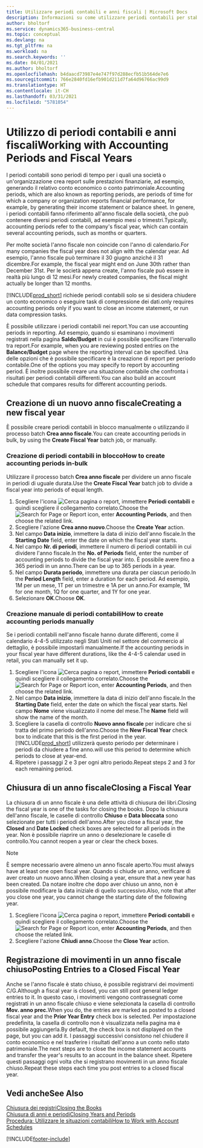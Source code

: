 ```yaml
---
title: Utilizzare periodi contabili e anni fiscali | Microsoft Docs
description: Informazioni su come utilizzare periodi contabili per stabilire quando la società genera report sulle prestazioni finanziarie.
author: bholtorf
ms.service: dynamics365-business-central
ms.topic: conceptual
ms.devlang: na
ms.tgt_pltfrm: na
ms.workload: na
ms.search.keywords: ''
ms.date: 04/01/2021
ms.author: bholtorf
ms.openlocfilehash: b4daacd73987e4e747f97d288ecfb51b564de7e6
ms.sourcegitcommit: 766e2840fd16efb901d211d7fa64d96766ac99d9
ms.translationtype: HT
ms.contentlocale: it-CH
ms.lasthandoff: 03/31/2021
ms.locfileid: "5781054"
---
```

# <a name="working-with-accounting-periods-and-fiscal-years"></a><span data-ttu-id="53e62-103">Utilizzo di periodi contabili e anni fiscali</span><span class="sxs-lookup"><span data-stu-id="53e62-103">Working with Accounting Periods and Fiscal Years</span></span>

<span data-ttu-id="53e62-104">I periodi contabili sono periodi di tempo per i quali una società o un'organizzazione crea report sulle prestazioni finanziarie, ad esempio, generando il relativo conto economico o conto patrimoniale.</span><span class="sxs-lookup"><span data-stu-id="53e62-104">Accounting periods, which are also known as reporting periods, are periods of time for which a company or organization reports financial performance, for example, by generating their income statement or balance sheet.</span></span> <span data-ttu-id="53e62-105">In genere, i periodi contabili fanno riferimento all'anno fiscale della società, che può contenere diversi periodi contabili, ad esempio mesi o trimestri.</span><span class="sxs-lookup"><span data-stu-id="53e62-105">Typically, accounting periods refer to the company's fiscal year, which can contain several accounting periods, such as months or quarters.</span></span>

<span data-ttu-id="53e62-106">Per molte società l'anno fiscale non coincide con l'anno di calendario.</span><span class="sxs-lookup"><span data-stu-id="53e62-106">For many companies the fiscal year does not align with the calendar year.</span></span> <span data-ttu-id="53e62-107">Ad esempio, l'anno fiscale può terminare il 30 giugno anziché il 31 dicembre.</span><span class="sxs-lookup"><span data-stu-id="53e62-107">For example, the fiscal year might end on June 30th rather than December 31st.</span></span> <span data-ttu-id="53e62-108">Per le società appena create, l'anno fiscale può essere in realtà più lungo di 12 mesi.</span><span class="sxs-lookup"><span data-stu-id="53e62-108">For newly created companies, the fiscal might actually be longer than 12 months.</span></span>  

[!INCLUDE[prod_short](includes/prod_short.md)] <span data-ttu-id="53e62-109">richiede periodi contabili solo se si desidera chiudere un conto economico o eseguire task di compressione dei dati.</span><span class="sxs-lookup"><span data-stu-id="53e62-109">only requires accounting periods only if you want to close an income statement, or run data compression tasks.</span></span> 

<span data-ttu-id="53e62-110">È possibile utilizzare i periodi contabili nei report.</span><span class="sxs-lookup"><span data-stu-id="53e62-110">You can use accounting periods in reporting.</span></span> <span data-ttu-id="53e62-111">Ad esempio, quando si esaminano i movimenti registrati nella pagina **Saldo/Budget** in cui è possibile specificare l'intervallo tra report.</span><span class="sxs-lookup"><span data-stu-id="53e62-111">For example, when you are reviewing posted entries on the **Balance/Budget** page where the reporting interval can be specified.</span></span> <span data-ttu-id="53e62-112">Una delle opzioni che è possibile specificare è la creazione di report per periodo contabile.</span><span class="sxs-lookup"><span data-stu-id="53e62-112">One of the options you may specify to report by accounting period.</span></span> <span data-ttu-id="53e62-113">È inoltre possibile creare una situazione contabile che confronta i risultati per periodi contabili differenti.</span><span class="sxs-lookup"><span data-stu-id="53e62-113">You can also build an account schedule that compares results for different accounting periods.</span></span>

## <a name="creating-a-new-fiscal-year"></a><span data-ttu-id="53e62-114">Creazione di un nuovo anno fiscale</span><span class="sxs-lookup"><span data-stu-id="53e62-114">Creating a new fiscal year</span></span>

<span data-ttu-id="53e62-115">È possibile creare periodi contabili in blocco manualmente o utilizzando il processo batch **Crea anno fiscale**.</span><span class="sxs-lookup"><span data-stu-id="53e62-115">You can create accounting periods in bulk, by using the **Create Fiscal Year** batch job, or manually.</span></span>

### <a name="how-to-create-accounting-periods-in-bulk"></a><span data-ttu-id="53e62-116">Creazione di periodi contabili in blocco</span><span class="sxs-lookup"><span data-stu-id="53e62-116">How to create accounting periods in-bulk</span></span>

<span data-ttu-id="53e62-117">Utilizzare il processo batch **Crea anno fiscale** per dividere un anno fiscale in periodi di uguale durata.</span><span class="sxs-lookup"><span data-stu-id="53e62-117">Use the **Create Fiscal Year** batch job to divide a fiscal year into periods of equal length.</span></span>  

1. <span data-ttu-id="53e62-118">Scegliere l'icona ![Cerca pagina o report](media/ui-search/search_small.png "Icona Cerca pagina o report"), immettere **Periodi contabili** e quindi scegliere il collegamento correlato.</span><span class="sxs-lookup"><span data-stu-id="53e62-118">Choose the ![Search for Page or Report](media/ui-search/search_small.png "Search for Page or Report icon") icon, enter **Accounting Periods**, and then choose the related link.</span></span>  
2. <span data-ttu-id="53e62-119">Scegliere l'azione **Crea anno nuovo**.</span><span class="sxs-lookup"><span data-stu-id="53e62-119">Choose the **Create Year** action.</span></span>  <!--What about the Scheduling option? Should we mention that? There's also the Report Output Type field...-->
3. <span data-ttu-id="53e62-120">Nel campo **Data inizio**, immettere la data di inizio dell'anno fiscale.</span><span class="sxs-lookup"><span data-stu-id="53e62-120">In the **Starting Date** field, enter the date on which the fiscal year starts.</span></span>  
4. <span data-ttu-id="53e62-121">Nel campo **Nr. di periodi**, immettere il numero di periodi contabili in cui dividere l'anno fiscale.</span><span class="sxs-lookup"><span data-stu-id="53e62-121">In the **No. of Periods** field, enter the number of accounting periods to divide the fiscal year into.</span></span> <span data-ttu-id="53e62-122">È possibile avere fino a 365 periodi in un anno.</span><span class="sxs-lookup"><span data-stu-id="53e62-122">There can be up to 365 periods in a year.</span></span>  
5. <span data-ttu-id="53e62-123">Nel campo **Durata periodo**, immettere una durata per ciascun periodo.</span><span class="sxs-lookup"><span data-stu-id="53e62-123">In the **Period Length** field, enter a duration for each period.</span></span> <span data-ttu-id="53e62-124">Ad esempio, 1M per un mese, 1T per un trimestre e 1A per un anno.</span><span class="sxs-lookup"><span data-stu-id="53e62-124">For example, 1M for one month, 1Q for one quarter, and 1Y for one year.</span></span>  
6. <span data-ttu-id="53e62-125">Selezionare **OK**.</span><span class="sxs-lookup"><span data-stu-id="53e62-125">Choose **OK**.</span></span>  

### <a name="how-to-create-accounting-periods-manually"></a><span data-ttu-id="53e62-126">Creazione manuale di periodi contabili</span><span class="sxs-lookup"><span data-stu-id="53e62-126">How to create accounting periods manually</span></span>

<span data-ttu-id="53e62-127">Se i periodi contabili nell'anno fiscale hanno durate differenti, come il calendario 4-4-5 utilizzato negli Stati Uniti nel settore del commercio al dettaglio, è possibile impostarli manualmente.</span><span class="sxs-lookup"><span data-stu-id="53e62-127">If the accounting periods in your fiscal year have different durations, like the 4-4-5 calendar used in retail, you can manually set it up.</span></span>  
  
1. <span data-ttu-id="53e62-128">Scegliere l'icona ![Cerca pagina o report](media/ui-search/search_small.png "Icona Cerca pagina o report"), immettere **Periodi contabili** e quindi scegliere il collegamento correlato.</span><span class="sxs-lookup"><span data-stu-id="53e62-128">Choose the ![Search for Page or Report](media/ui-search/search_small.png "Search for Page or Report icon") icon, enter **Accounting Periods**, and then choose the related link.</span></span>  
2. <span data-ttu-id="53e62-129">Nel campo **Data inizio**, immettere la data di inizio dell'anno fiscale.</span><span class="sxs-lookup"><span data-stu-id="53e62-129">In the **Starting Date** field, enter the date on which the fiscal year starts.</span></span> <span data-ttu-id="53e62-130">Nel campo **Nome** viene visualizzato il nome del mese.</span><span class="sxs-lookup"><span data-stu-id="53e62-130">The **Name** field will show the name of the month.</span></span>  
3. <span data-ttu-id="53e62-131">Scegliere la casella di controllo **Nuovo anno fiscale** per indicare che si tratta del primo periodo dell'anno.</span><span class="sxs-lookup"><span data-stu-id="53e62-131">Choose the **New Fiscal Year** check box to indicate that this is the first period in the year.</span></span> [!INCLUDE[prod_short](includes/prod_short.md)] <span data-ttu-id="53e62-132">utilizzerà questo periodo per determinare i periodi da chiudere a fine anno.</span><span class="sxs-lookup"><span data-stu-id="53e62-132">will use this period to determine which periods to close at year-end.</span></span>
4. <span data-ttu-id="53e62-133">Ripetere i passaggi 2 e 3 per ogni altro periodo.</span><span class="sxs-lookup"><span data-stu-id="53e62-133">Repeat steps 2 and 3 for each remaining period.</span></span>  

## <a name="closing-a-fiscal-year"></a><span data-ttu-id="53e62-134">Chiusura di un anno fiscale</span><span class="sxs-lookup"><span data-stu-id="53e62-134">Closing a Fiscal Year</span></span>

<span data-ttu-id="53e62-135">La chiusura di un anno fiscale è una delle attività di chiusura dei libri.</span><span class="sxs-lookup"><span data-stu-id="53e62-135">Closing the fiscal year is one of the tasks for closing the books.</span></span> <span data-ttu-id="53e62-136">Dopo la chiusura dell'anno fiscale, le caselle di controllo **Chiuso** e **Data bloccata** sono selezionate per tutti i periodi dell'anno.</span><span class="sxs-lookup"><span data-stu-id="53e62-136">After you close a fiscal year, the **Closed** and **Date Locked** check boxes are selected for all periods in the year.</span></span> <span data-ttu-id="53e62-137">Non è possibile riaprire un anno o deselezionare le caselle di controllo.</span><span class="sxs-lookup"><span data-stu-id="53e62-137">You cannot reopen a year or clear the check boxes.</span></span>

> [!NOTE]  
> <span data-ttu-id="53e62-138">È sempre necessario avere almeno un anno fiscale aperto.</span><span class="sxs-lookup"><span data-stu-id="53e62-138">You must always have at least one open fiscal year.</span></span> <span data-ttu-id="53e62-139">Quando si chiude un anno, verificare di aver creato un nuovo anno.</span><span class="sxs-lookup"><span data-stu-id="53e62-139">When closing a year, ensure that a new year has been created.</span></span> <span data-ttu-id="53e62-140">Da notare inoltre che dopo aver chiuso un anno, non è possibile modificare la data iniziale di quello successivo.</span><span class="sxs-lookup"><span data-stu-id="53e62-140">Also, note that after you close one year, you cannot change the starting date of the following year.</span></span>

1. <span data-ttu-id="53e62-141">Scegliere l'icona ![Cerca pagina o report](media/ui-search/search_small.png "Icona Cerca pagina o report"), immettere **Periodi contabili** e quindi scegliere il collegamento correlato.</span><span class="sxs-lookup"><span data-stu-id="53e62-141">Choose the ![Search for Page or Report](media/ui-search/search_small.png "Search for Page or Report icon") icon, enter **Accounting Periods**, and then choose the related link.</span></span>  
2. <span data-ttu-id="53e62-142">Scegliere l'azione **Chiudi anno**.</span><span class="sxs-lookup"><span data-stu-id="53e62-142">Choose the **Close Year** action.</span></span>  

## <a name="posting-entries-to-a-closed-fiscal-year"></a><span data-ttu-id="53e62-143">Registrazione di movimenti in un anno fiscale chiuso</span><span class="sxs-lookup"><span data-stu-id="53e62-143">Posting Entries to a Closed Fiscal Year</span></span>

<span data-ttu-id="53e62-144">Anche se l'anno fiscale è stato chiuso, è possibile registrarvi dei movimenti C/G.</span><span class="sxs-lookup"><span data-stu-id="53e62-144">Although a fiscal year is closed, you can still post general ledger entries to it.</span></span> <span data-ttu-id="53e62-145">In questo caso, i movimenti vengono contrassegnati come registrati in un anno fiscale chiuso e viene selezionata la casella di controllo **Mov. anno prec.**</span><span class="sxs-lookup"><span data-stu-id="53e62-145">When you do, the entries are marked as posted to a closed fiscal year and the **Prior Year Entry** check box is selected.</span></span> <span data-ttu-id="53e62-146">Per impostazione predefinita, la casella di controllo non è visualizzata nella pagina ma è possibile aggiungerla.</span><span class="sxs-lookup"><span data-stu-id="53e62-146">By default, the check box is not displayed on the page, but you can add it.</span></span> <span data-ttu-id="53e62-147">I passaggi successivi consistono nel chiudere il conto economico e nel trasferire i risultati dell'anno a un conto nello stato patrimoniale.</span><span class="sxs-lookup"><span data-stu-id="53e62-147">The next steps are to close the income statement accounts and transfer the year's results to an account in the balance sheet.</span></span> <span data-ttu-id="53e62-148">Ripetere questi passaggi ogni volta che si registrano movimenti in un anno fiscale chiuso.</span><span class="sxs-lookup"><span data-stu-id="53e62-148">Repeat these steps each time you post entries to a closed fiscal year.</span></span>

## <a name="see-also"></a><span data-ttu-id="53e62-149">Vedi anche</span><span class="sxs-lookup"><span data-stu-id="53e62-149">See Also</span></span>

[<span data-ttu-id="53e62-150">Chiusura dei registri</span><span class="sxs-lookup"><span data-stu-id="53e62-150">Closing the Books</span></span>](year-close-books.md)  
[<span data-ttu-id="53e62-151">Chiusura di anni e periodi</span><span class="sxs-lookup"><span data-stu-id="53e62-151">Closing Years and Periods</span></span>](year-close-years-periods.md)  
[<span data-ttu-id="53e62-152">Procedura: Utilizzare le situazioni contabili</span><span class="sxs-lookup"><span data-stu-id="53e62-152">How to Work with Account Schedules</span></span>](bi-how-work-account-schedule.md)  


[!INCLUDE[footer-include](includes/footer-banner.md)]
